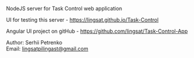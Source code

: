 NodeJS server for Task Control web application

UI for testing this server - https://lingsat.github.io/Task-Control

Angular UI project on gitHub - https://github.com/lingsat/Task-Control-App

Author: Serhii Petrenko<br />
Email: lingsatpilingast@gmail.com